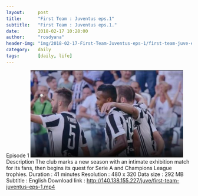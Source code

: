 ```yaml
---
layout:     post
title:      "First Team : Juventus eps.1"
subtitle:   "First Team : Juventus eps.1."
date:       2018-02-17 10:28:00
author:     "rosdyana"
header-img: "img/2018-02-17-First-Team-Juventus-eps-1/first-team-juve-eps-1.JPG"
category:   daily
tags:       [daily, life]
---
```


Episode 1
![alt text](https://github.com/rosdyana/rosdyana.github.io/blob/master/img/2018-02-17-First-Team-Juventus-eps-1/first-team-juve-eps-1.JPG "First Team : Juventus eps.1")
Description
The club marks a new season with an intimate exhibition match for its fans, then begins its quest for Serie A and Champions League trophies.
Duration : 41 minutes
Resolution : 480 x 320
Data size : 292 MB
Subtitle : English
Download link : http://140.138.155.227/juve/first-team-juventus-eps-1.mp4

